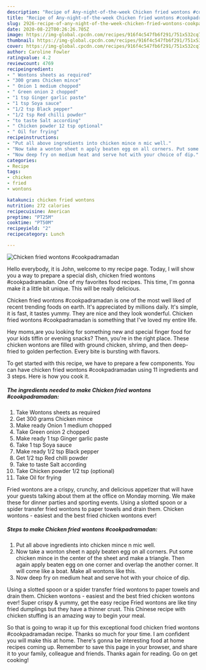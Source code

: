 ```yaml
---
description: "Recipe of Any-night-of-the-week Chicken fried wontons #cookpadramadan"
title: "Recipe of Any-night-of-the-week Chicken fried wontons #cookpadramadan"
slug: 2926-recipe-of-any-night-of-the-week-chicken-fried-wontons-cookpadramadan
date: 2020-08-22T00:26:26.705Z
image: https://img-global.cpcdn.com/recipes/916f4c547fb6f291/751x532cq70/chicken-fried-wontons-cookpadramadan-recipe-main-photo.jpg
thumbnail: https://img-global.cpcdn.com/recipes/916f4c547fb6f291/751x532cq70/chicken-fried-wontons-cookpadramadan-recipe-main-photo.jpg
cover: https://img-global.cpcdn.com/recipes/916f4c547fb6f291/751x532cq70/chicken-fried-wontons-cookpadramadan-recipe-main-photo.jpg
author: Caroline Fowler
ratingvalue: 4.2
reviewcount: 4769
recipeingredient:
- " Wontons sheets as required"
- "300 grams Chicken mince"
- " Onion 1 medium chopped"
- " Green onion 2 chopped"
- "1 tsp Ginger garlic paste"
- "1 tsp Soya sauce"
- "1/2 tsp Black pepper"
- "1/2 tsp Red chilli powder"
- "to taste Salt according"
- " Chicken powder 12 tsp optional"
- " Oil for frying"
recipeinstructions:
- "Put all above ingredients into chicken mince n mic well."
- "Now take a wonton sheet n apply beaten egg on all corners. Put some chicken mince in the center of the sheet and make a triangle. Then again apply beaten egg on one corner and overlap the another corner. It will come like a boat. Make all wontons like this."
- "Now deep fry on medium heat and serve hot with your choice of dip."
categories:
- Recipe
tags:
- chicken
- fried
- wontons

katakunci: chicken fried wontons 
nutrition: 272 calories
recipecuisine: American
preptime: "PT25M"
cooktime: "PT50M"
recipeyield: "2"
recipecategory: Lunch

---
```



![Chicken fried wontons #cookpadramadan](https://img-global.cpcdn.com/recipes/916f4c547fb6f291/751x532cq70/chicken-fried-wontons-cookpadramadan-recipe-main-photo.jpg)

Hello everybody, it is John, welcome to my recipe page. Today, I will show you a way to prepare a special dish, chicken fried wontons #cookpadramadan. One of my favorites food recipes. This time, I'm gonna make it a little bit unique. This will be really delicious.

Chicken fried wontons #cookpadramadan is one of the most well liked of recent trending foods on earth. It's appreciated by millions daily. It's simple, it is fast, it tastes yummy. They are nice and they look wonderful. Chicken fried wontons #cookpadramadan is something that I've loved my entire life.

Hey moms,are you looking for something new and special finger food for your kids tiffin or evening snacks? Then, you&#39;re in the right place. These chicken wontons are filled with ground chicken, shrimp, and then deep-fried to golden perfection. Every bite is bursting with flavors.


To get started with this recipe, we have to prepare a few components. You can have chicken fried wontons #cookpadramadan using 11 ingredients and 3 steps. Here is how you cook it.

<!--inarticleads1-->

##### The ingredients needed to make Chicken fried wontons #cookpadramadan:

1. Take  Wontons sheets as required
1. Get 300 grams Chicken mince
1. Make ready  Onion 1 medium chopped
1. Take  Green onion 2 chopped
1. Make ready 1 tsp Ginger garlic paste
1. Take 1 tsp Soya sauce
1. Make ready 1/2 tsp Black pepper
1. Get 1/2 tsp Red chilli powder
1. Take to taste Salt according
1. Take  Chicken powder 1/2 tsp (optional)
1. Take  Oil for frying


Fried wontons are a crispy, crunchy, and delicious appetizer that will have your guests talking about them at the office on Monday morning. We make these for dinner parties and sporting events. Using a slotted spoon or a spider transfer fried wontons to paper towels and drain them. Chicken wontons - easiest and the best fried chicken wontons ever! 

<!--inarticleads2-->

##### Steps to make Chicken fried wontons #cookpadramadan:

1. Put all above ingredients into chicken mince n mic well.
1. Now take a wonton sheet n apply beaten egg on all corners. Put some chicken mince in the center of the sheet and make a triangle. Then again apply beaten egg on one corner and overlap the another corner. It will come like a boat. Make all wontons like this.
1. Now deep fry on medium heat and serve hot with your choice of dip.


Using a slotted spoon or a spider transfer fried wontons to paper towels and drain them. Chicken wontons - easiest and the best fried chicken wontons ever! Super crispy &amp; yummy, get the easy recipe Fried wontons are like tiny fried dumplings but they have a thinner crust. This Chinese recipe with chicken stuffing is an amazing way to begin your meal. 

So that is going to wrap it up for this exceptional food chicken fried wontons #cookpadramadan recipe. Thanks so much for your time. I am confident you will make this at home. There's gonna be interesting food at home recipes coming up. Remember to save this page in your browser, and share it to your family, colleague and friends. Thanks again for reading. Go on get cooking!
